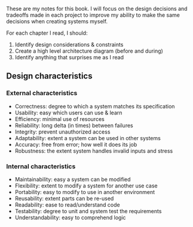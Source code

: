 These are my notes for this book. I will focus on the design decisions and tradeoffs made in each project to improve my ability to make the same decisions when creating systems myself.

For each chapter I read, I should:
1. Identify design considerations & constraints
2. Create a high level architecture diagram (before and during)
3. Identify anything that surprises me as I read

## Design characteristics
### External characteristics
* Correctness: degree to which a system matches its specification
* Usability: easy which users can use & learn
* Efficiency: minimal use of resources
* Reliability: long delta (in times) between failures
* Integrity: prevent unauthorized access
* Adaptability: extent a system can be used in other systems
* Accuracy: free from error; how well it does its job
* Robustness: the extent system handles invalid inputs and stress

### Internal characteristics
* Maintainability: easy a system can be modified
* Flexibility: extent to modify a system for another use case
* Portability: easy to modify to use in another environment
* Reusability: extent parts can be re-used
* Readability: ease to read/understand code
* Testability: degree to unit and system test the requirements
* Understandability: easy to comprehend logic
